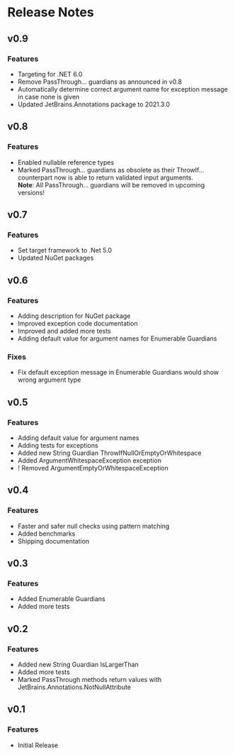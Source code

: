 # Release Notes

## v0.9

### Features

* Targeting for .NET 6.0
* Remove PassThrough... guardians as announced in v0.8
* Automatically determine correct argument name for exception message in case none is given
* Updated JetBrains.Annotations package to 2021.3.0

## v0.8

### Features

* Enabled nullable reference types
* Marked PassThrough... guardians as obsolete as their ThrowIf... counterpart now is able to return validated input arguments.  
**Note**: All PassThrough... guardians will be removed in upcoming versions!

## v0.7

### Features

* Set target framework to .Net 5.0
* Updated NuGet packages

## v0.6

### Features

* Adding description for NuGet package
* Improved exception code documentation
* Improved and added more tests
* Adding default value for argument names for Enumerable Guardians

### Fixes

* Fix default exception message in Enumerable Guardians would show wrong argument type

## v0.5

### Features

* Adding default value for argument names
* Adding tests for exceptions
* Added new String Guardian ThrowIfNullOrEmptyOrWhitespace
* Added ArgumentWhitespaceException exception
* ! Removed ArgumentEmptyOrWhitespaceException

## v0.4

### Features

* Faster and safer null checks using pattern matching
* Added benchmarks
* Shipping documentation

## v0.3

### Features

* Added Enumerable Guardians
* Added more tests

## v0.2

### Features

* Added new String Guardian IsLargerThan
* Added more tests
* Marked PassThrough methods return values with JetBrains.Annotations.NotNullAttribute

## v0.1

### Features

* Initial Release
